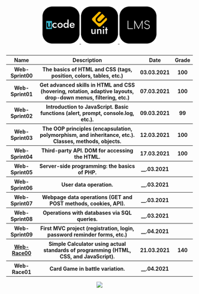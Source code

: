 <head>
    <p align="center">
        <a href="https://ucode.world/en/" target="_blank">
            <img src="https://github.com/PAXANDDOS/PAXANDDOS/blob/main/Images/Header/ucode.png?raw=true" height="100px">
        </a>
        <a href="https://unitfactory.net/" target="_blank">
            <img src="https://github.com/PAXANDDOS/PAXANDDOS/blob/main/Images/Header/unit.png?raw=true" height="100px">
        </a>
        <a href="https://lms.ucode.world/users/plitovka/" target="_blank">
            <img src="https://github.com/PAXANDDOS/PAXANDDOS/blob/main/Images/Header/lms.png?raw=true" height="100px">
        </a>
    </p>
</head>

<body>
    <table width="100%" border="0" cellpadding="4" align="left">  
        <tr>
            <th>Name</th>
            <th>Description</th>
            <th>Date</th>
            <th>Grade</th>
        </tr>
        <tr>
            <th>Web-Sprint00</th>
            <th>The basics of HTML and CSS (tags, position, colors, tables, etc.)</th>
            <th>03.03.2021</th>
            <th>100</th>
        </tr>
        <tr>
            <th>Web-Sprint01</th>
            <th>Get advanced skills in HTML and CSS (hovering, rotation, adaptive layouts, drop-down menus, filtering, etc.)</th>
            <th>07.03.2021</th>
            <th>100</th>
        </tr>
        <tr>
            <th>Web-Sprint02</th>
            <th>Introduction to JavaScript. Basic functions (alert, prompt, console.log, etc.).</th>
            <th>09.03.2021</th>
            <th>99</th>
        </tr>
        <tr>
            <th>Web-Sprint03</th>
            <th>The OOP principles (encapsulation, polymorphism, and inheritance, etc.). Classes, methods, objects.</th>
            <th>12.03.2021</th>
            <th>100</th>
        </tr>
        <tr>
            <th>Web-Sprint04</th>
            <th>Third-party API. DOM for accessing the HTML.</th>
            <th>17.03.2021</th>
            <th>100</th>
        </tr>
        <tr>
            <th>Web-Sprint05</th>
            <th>Server-side programming: the basics of PHP.</th>
            <th>__.03.2021</th>
            <th></th>
        </tr>
        <tr>
            <th>Web-Sprint06</th>
            <th>User data operation.</th>
            <th>__.03.2021</th>
            <th></th>
        </tr>
        <tr>
            <th>Web-Sprint07</th>
            <th>Webpage data operations (GET and POST methods, cookies, API).</th>
            <th>__.03.2021</th>
            <th></th>
        </tr>
        <tr>
            <th>Web-Sprint08</th>
            <th>Operations with databases via SQL queries.</th>
            <th>__.03.2021</th>
            <th></th>
        </tr>
        <tr>
            <th>Web-Sprint09</th>
            <th>First MVC project (registration, login, password reminder forms, etc.)</th>
            <th>__.04.2021</th>
            <th></th>
        </tr>
        <tr>
            <th><a href="https://paxanddos.github.io/ucode/calculator/index.html">Web-Race00</a></th>
            <th>Simple Calculator using actual standards of programming (HTML, CSS, and JavaScript).</th>
            <th>21.03.2021</th>
            <th>140</th>
        </tr>
        <tr>
            <th>Web-Race01</th>
            <th>Card Game in battle variation.</th>
            <th>__.04.2021</th>
            <th></th>
        </tr>
    </table>
</body>

<footer>
<p align="center"><img src="https://emojis.slackmojis.com/emojis/images/1531849430/4246/blob-sunglasses.gif?1531849430" width="30"></p>
</footer>
